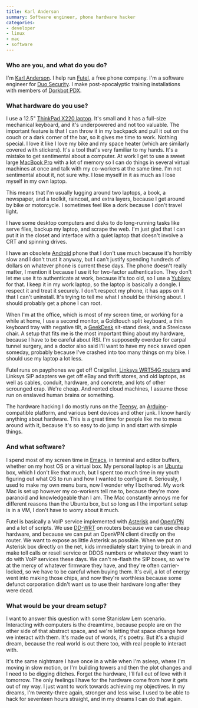 ```yaml
---
title: Karl Anderson
summary: Software engineer, phone hardware hacker
categories:
- developer
- linux
- mac
- software
---
```


### Who are you, and what do you do?

I'm [Karl Anderson](http://monkey.org/~kra/ "Karl's website."). I help run [Futel](http://futel.net/ "A free phone company."), a free phone company. I'm a software engineer for [Duo Security][duo]. I make post-apocalyptic training installations with members of [Dorkbot PDX](http://dorkbotpdx.org/ "A group of people having fun with electricity.").

### What hardware do you use?

I use a 12.5" [ThinkPad X220 laptop][thinkpad-x220]. It's small and it has a full-size mechanical keyboard, and it's underpowered and not too valuable. The important feature is that I can throw it in my backpack and pull it out on the couch or a dark corner of the bar, so it gives me time to work. Nothing special. I love it like I love my bike and my space heater (which are similarly covered with stickers). It's a tool that's very familiar to my hands. It's a mistake to get sentimental about a computer. At work I get to use a sweet large [MacBook Pro][macbook-pro] with a lot of memory so I can do things in several virtual machines at once and talk with my co-workers at the same time. I'm not sentimental about it, not sure why. I lose myself in it as much as I lose myself in my own laptop.

This means that I'm usually lugging around two laptops, a book, a newspaper, and a toolkit, raincoat, and extra layers, because I get around by bike or motorcycle. I sometimes feel like a dork because I don't travel light.

I have some desktop computers and disks to do long-running tasks like serve files, backup my laptop, and scrape the web. I'm just glad that I can put it in the closet and interface with a quiet laptop that doesn't involve a CRT and spinning drives.

I have an obsolete [Android][] phone that I don't use much because it's horribly slow and I don't trust it anyway, but I can't justify spending hundreds of dollars on whatever phone is current these days. The phone doesn't really matter, I mention it because I use it for two-factor authentication. They don't let me use it to authenticate at work, because it's too old, so I use a [Yubikey][] for that. I keep it in my work laptop, so the laptop is basically a dongle. I respect it and treat it securely. I don't respect my phone, it has apps on it that I can't uninstall. It's trying to tell me what I should be thinking about. I should probably get a phone I can root.

When I'm at the office, which is most of my screen time, or working for a while at home, I use a second monitor, a Goldtouch split keyboard, a thin keyboard tray with negative tilt, a [GeekDesk][] sit-stand desk, and a Steelcase chair. A setup that fits me is the most important thing about my hardware, because I have to be careful about RSI. I'm supposedly overdue for carpal tunnel surgery, and a doctor also said I'll want to have my neck sawed open someday, probably because I've crashed into too many things on my bike. I should use my laptop a lot less.

Futel runs on payphones we get off Craigslist, [Linksys WRT54G routers][wrt54g] and Linksys SIP adapters we get off eBay and thrift stores, and old laptops, as well as cables, conduit, hardware, and concrete, and lots of other scrounged crap. We're cheap. And rented cloud machines, I assume those run on enslaved human brains or something.

The hardware hacking I do mostly runs on the [Teensy][], an [Arduino][]-compatible platform, and various bent devices and other junk. I know hardly anything about hardware. This is a great time for people like me to mess around with it, because it's so easy to do jump in and start with simple things.

### And what software?

I spend most of my screen time in [Emacs][], in terminal and editor buffers, whether on my host OS or a virtual box. My personal laptop is an [Ubuntu][] box, which I don't like that much, but I spent too much time in my youth figuring out what OS to run and how I wanted to configure it. Seriously, I used to make my own menu bars, now I wonder why I bothered. My work Mac is set up however my co-workers tell me to, because they're more paranoid and knowledgeable than I am. The Mac constantly annoys me for different reasons than the Ubuntu box, but so long as I the important setup is in a VM, I don't have to worry about it much.

Futel is basically a VoIP service implemented with [Asterisk][] and [OpenVPN][] and a lot of scripts. We use [DD-WRT][] on routers because we can use cheap hardware, and because we can put an OpenVPN client directly on the router. We want to expose as little Asterisk as possible. When we put an Asterisk box directly on the net, kids immediately start trying to break in and make toll calls or resell service or DDOS numbers or whatever they want to do with VoIP services these days. We can't re-flash the SIP boxes, so we're at the mercy of whatever firmware they have, and they're often carrier-locked, so we have to be careful when buying them. It's evil, a lot of energy went into making those chips, and now they're worthless because some defunct corporation didn't want us to use their hardware long after they were dead.

### What would be your dream setup?

I want to answer this question with some Stanisław Lem scenario. Interacting with computers is the dreamtime, because people are on the other side of that abstract space, and we're letting that space change how we interact with them. It's made out of words, it's poetry. But it's a stupid dream, because the real world is out there too, with real people to interact with.

It's the same nightmare I have once in a while when I'm asleep, where I'm moving in slow motion, or I'm building towers and then the plot changes and I need to be digging ditches. Forget the hardware, I'll fall out of love with it tomorrow. The only feelings I have for the hardware come from how it gets out of my way. I just want to work towards achieving my objectives. In my dreams, I'm twenty-three again, stronger and less wise. I used to be able to hack for seventeen hours straight, and in my dreams I can do that again.

[geekdesk]: https://www.geekdesk.com/ "An electronic, height-adjustable desk."
[teensy]: https://www.pjrc.com/teensy/ "A USB microcontroller board."
[thinkpad-x220]: http://shop.lenovo.com/us/laptops/thinkpad/x-series/x220 "A 12.5 inch PC laptop."
[arduino]: http://arduino.cc/ "Open-source prototyping hardware."
[macbook-pro]: https://www.apple.com/macbook-pro/ "A laptop."
[yubikey]: https://www.yubico.com/products/yubikey-hardware/yubikey/ "A USB-based tool for generating one-time passwords."
[wrt54g]: http://support.linksys.com/en-us/support/routers/WRT54G/ "A wireless router."
[ubuntu]: https://www.ubuntu.com/ "A Unix distribution."
[android]: https://developers.google.com/android/?csw=1 "A mobile phone platform."
[asterisk]: http://www.asterisk.org "An open source VoIP framework."
[openvpn]: https://openvpn.net/index.php/open-source.html "Open source VPN software."
[dd-wrt]: http://www.dd-wrt.com/site/index "A alternative Linux-based firmware for routers."
[duo]: https://duo.com/ "A two-factor authentication service."
[emacs]: http://www.gnu.org/software/emacs/ "A free open-source text editor."
